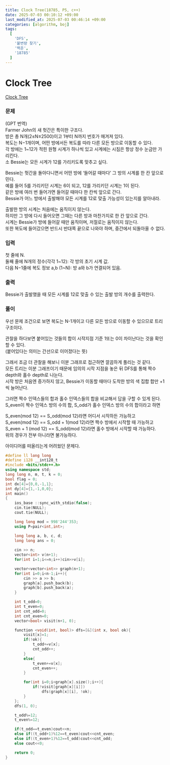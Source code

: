 ```yaml
---
title: Clock Tree(18785, P5, c++)
date: 2025-07-03 00:10:12 +09:00
last_modified_at: 2025-07-03 00:46:14 +09:00
categories: [algorithm, boj]
tags:
  [
    'DFS',
    '불변량 찾기',
    '백준',                                                                                                                                                      
    '18785'
  ]
---
```

# **Clock Tree**

[Clock Tree](https://www.acmicpc.net/problem/18785)

### 문제 
(GPT 번역)<br>
Farmer John의 새 헛간은 특이한 구조다.<br>
방은 총 N개(2≤N≤2500)이고 1부터 N까지 번호가 매겨져 있다.<br>
복도는 N−1개이며, 어떤 방에서든 복도를 따라 다른 모든 방으로 이동할 수 있다.<br>
각 방에는 1~12가 적힌 원형 시계가 하나씩 있고 시계에는 시침은 항상 정수 눈금만 가리킨다.<br>
소 Bessie는 모든 시계가 12를 가리키도록 맞추고 싶다.<br>

Bessie는 헛간을 돌아다니면서 어떤 방에 ‘들어갈 때마다’ 그 방의 시계를 한 칸 앞으로 민다.<br>
예를 들어 5를 가리키던 시계는 6이 되고, 12를 가리키던 시계는 1이 된다.<br>
같은 방에 여러 번 들어가면 들어갈 때마다 한 칸씩 앞으로 간다.<br>
Bessie가 어느 방에서 출발해야 모든 시계를 12로 맞출 가능성이 있는지를 알아내라.

출발한 방의 시계는 처음에는 움직이지 않는다.<br>
하지만 그 방에 다시 들어오면 그때는 다른 방과 마찬가지로 한 칸 앞으로 간다.<br>
시계는 Bessie가 방에 들어갈 때만 움직이며, 저절로는 움직이지 않는다.<br>
또한 복도에 들어갔으면 반드시 반대쪽 끝으로 나와야 하며, 중간에서 되돌아올 수 없다.

### 입력
첫 줄에 N.<br>
둘째 줄에 N개의 정수(각각 1~12): 각 방의 초기 시계 값.<br>
다음 N−1줄에 복도 정보 a,b (1~N): 방 a와 b가 연결되어 있음.

### 출력
Bessie가 출발했을 때 모든 시계를 12로 맞출 수 있는 출발 방의 개수를 출력한다.

### 풀이
우선 문제 조건으로 보면 복도는 N-1개이고 다른 모든 방으로 이동할 수 있으므로 트리 구조이다.<br>

관찰을 하다보면 붙어있는 것들의 합이 시작지점 기준 1또는 0이 차이난다는 것을 확인할 수 있다.<br>
(붙어있다는 의미는 간선으로 이어졌다는 뜻)<br>

그래서 조금 더 관찰을 해보니 이분 그래프로 접근하면 깔끔하게 풀리는 것 같다.<br>
모든 트리는 이분 그래프이기 때문에 임의의 시작 지점을 놓은 뒤 DFS를 통해 짝수 depth와 홀수 depth로 나눈다.<br>
시작 방은 처음엔 증가하지 않고, Bessie가 이동할 때마다 도착한 방의 색 집합 합만 +1씩 늘어난다.<br>

그러면 짝수 인덱스들의 합과 홀수 인덱스들의 합을 비교해서 답을 구할 수 있게 된다.<br>
S_even이 짝수 인덱스 방의 수의 합, S_odd가 홀수 인덱스 방의 수의 합이라고 하면<br>

S_even(mod 12) == S_odd(mod 12)라면 어디서 시작하든 가능하고<br>
S_even(mod 12) == S_odd + 1(mod 12)라면 짝수 방에서 시작할 때 가능하고<br>
S_even + 1 (mod 12) == S_odd(mod 12)라면 홀수 방에서 시작할 때 가능하다.<br>
위의 경우가 전부 아니라면 불가능하다.

아이디어를 떠올리는게 어려웠던 문제다.

```c++
#define ll long long
#define i128 __int128_t
#include <bits/stdc++.h>
using namespace std;
long long n, m, t, k = 0;
bool flag = 0;
int dx[4]={0,0,-1,1};
int dy[4]={1,-1,0,0};
int main()
{
    ios_base ::sync_with_stdio(false);
    cin.tie(NULL);
    cout.tie(NULL);

    long long mod = 998'244'353;
    using P=pair<int,int>;

    long long a, b, c, d;
    long long ans = 0;
    
    cin >> n;
    vector<int> v(n+1);
    for(int i=1;i<=n;i++)cin>>v[i];

    vector<vector<int>> graph(n+1);
    for(int i=0;i<n-1;i++){
        cin >> a >> b;
        graph[a].push_back(b);
        graph[b].push_back(a);
    }

    int t_odd=0;
    int t_even=0;
    int cnt_odd=0;
    int cnt_even=0;
    vector<bool> visit(n+1, 0);

    function <void(int, bool)> dfs=[&](int x, bool ok){
        visit[x]=1;
        if(!ok){
            t_odd+=v[x];
            cnt_odd++;
        }
        else{
            t_even+=v[x];
            cnt_even++;
        }

        for(int i=0;i<graph[x].size();i++){
            if(!visit[graph[x][i]])
                dfs(graph[x][i], !ok);
        }
    };
    dfs(1, 0);

    t_odd%=12;
    t_even%=12;

    if(t_odd==t_even)cout<<n;
    else if((t_odd+1)%12==t_even)cout<<cnt_even;
    else if((t_even+1)%12==t_odd)cout<<cnt_odd;
    else cout<<0;

    return 0;
}
```